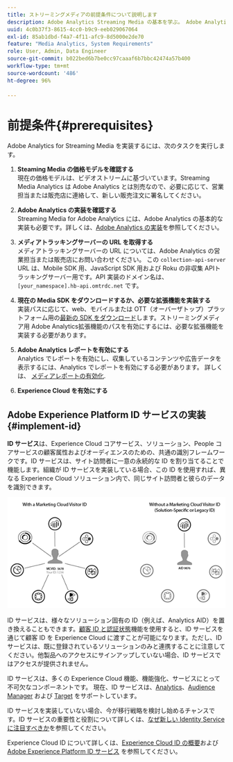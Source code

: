 ```yaml
---
title: ストリーミングメディアの前提条件について説明します
description: Adobe Analytics Streaming Media の基本を学ぶ。 Adobe Analytics for Streaming Media の実装に必要な事項について説明します。
uuid: 4c0b37f3-8615-4cc0-b9c9-eeb029067064
exl-id: 85ab1dbd-f4a7-4f11-afc9-8d5000e2de70
feature: "Media Analytics, System Requirements"
role: User, Admin, Data Engineer
source-git-commit: b022bed6b7be0cc97caaaf6b7bbc42474a57b400
workflow-type: tm+mt
source-wordcount: '486'
ht-degree: 96%

---
```


# 前提条件{#prerequisites}

Adobe Analytics for Streaming Media を実装するには、次のタスクを実行します。

1. **Steaming Media の価格モデルを確認する**<br>
現在の価格モデルは、ビデオストリームに基づいています。Streaming Media Analytics は Adobe Analytics とは別売なので、必要に応じて、営業担当または販売店に連絡して、新しい販売注文に署名してください。

1. **Adobe Analytics の実装を確認する**<br> Streaming Media for Adobe Analytics には、Adobe Analytics の基本的な実装も必要です。詳しくは、[Adobe Analytics の実装](https://experienceleague.adobe.com/docs/analytics/implementation/home.html?lang=ja)を参照してください。

1. **メディアトラッキングサーバーの URL を取得する**<br> メディアトラッキングサーバーの URL については、Adobe Analytics の営業担当または販売店にお問い合わせください。 この 
`collection-api-server` URL は、Mobile SDK 用、JavaScript SDK 用および Roku の非収集 APIトラッキングサーバー用です。API 実装のドメイン名は、`[your_namespace].hb-api.omtrdc.net` です。

1. **現在の Media SDK をダウンロードするか、必要な拡張機能を実装する**<br> 実装パスに応じて、web、モバイルまたは OTT（オーバーザトップ）プラットフォーム用の[最新の SDK をダウンロード](download-sdks.md)します。ストリーミングメディア用 Adobe Analytics拡張機能のパスを有効にするには、必要な拡張機能を実装する必要があります。

1. **Adobe Analytics レポートを有効にする**<br> Analytics でレポートを有効にし、収集しているコンテンツや広告データを表示するには、Analytics でレポートを有効にする必要があります。 詳しくは、 [メディアレポートの有効化](/help/reporting/media-reports-enable.md).

1. **Experience Cloud を有効にする**<br>


## Adobe Experience Platform ID サービスの実装 {#implement-id}

**ID サービス**&#x200B;は、Experience Cloud コアサービス、ソリューション、People コアサービスの顧客属性およびオーディエンスのための、共通の識別フレームワークです。ID サービスは、サイト訪問者に一意の永続的な ID を割り当てることで機能します。組織が ID サービスを実装している場合、この ID を使用すれば、異なる Experience Cloud ソリューション内で、同じサイト訪問者と彼らのデータを識別できます。

![ID サービスのグラフィック](assets/mc_id_service_graphic.png)

ID サービスは、様々なソリューション固有の ID（例えば、Analytics AID）を置き換えることもできます。[顧客 ID と認証状態](https://experienceleague.adobe.com/docs/id-service/using/reference/authenticated-state.html?lang=ja)機能を使用すると、ID サービスを通じて顧客 ID を Experience Cloud に渡すことが可能になります。ただし、ID サービスは、既に登録されているソリューションのみと連携することに注意してください。他製品へのアクセスにサインアップしていない場合、ID サービスではアクセスが提供されません。

ID サービスは、多くの Experience Cloud 機能、機能強化、サービスにとって不可欠なコンポーネントです。 現在、ID サービスは、[Analytics](https://www.adobe.com/jp/marketing-cloud/web-analytics.html)、[Audience Manager](https://www.adobe.com/jp/marketing-cloud/data-management-platform.html) および [Target](https://www.adobe.com/jp/marketing-cloud/testing-targeting.html) をサポートしています。

ID サービスを実装していない場合、今が移行戦略を検討し始めるチャンスです。ID サービスの重要性と役割について詳しくは、[なぜ新しい Identity Service に注目すべきか](https://theblog.adobe.com/why-new-adobe-marketing-cloud-id-service-should-be-on-your-radar/)を参照してください。

Experience Cloud ID について詳しくは、[Experience Cloud ID の概要](https://experienceleague.adobe.com/docs/id-service/using/intro/overview.html?lang=ja)および [Adobe Experience Platform ID サービス](https://experienceleague.adobe.com/docs/id-service/using/home.html?lang=ja) を参照してください。
